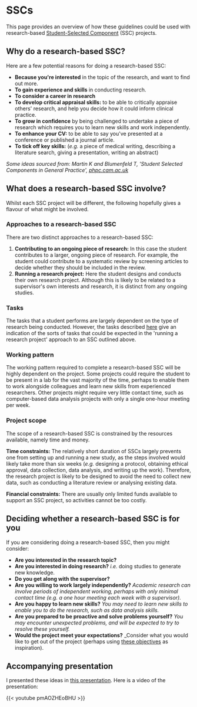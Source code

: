 SSCs
=======================

This page provides an overview of how these guidelines could be used with research-based [Student-Selected Component](https://www.healthcareers.nhs.uk/explore-roles/doctors/medical-school/medical-student-selected-components-sscs) (SSC) projects.

## Why do a research-based SSC?

Here are a few potential reasons for doing a research-based SSC:
- **Because you're interested** in the topic of the research, and want to find out more.
- **To gain experience and skills** in conducting research.
- **To consider a career in research**
- **To develop critical appraisal skills:** to be able to critically appraise others' research, and help you decide how it could inform clinical practice.
- **To grow in confidence** by being challenged to undertake a piece of research which requires you to learn new skills and work independently.
- **To enhance your CV:** to be able to say you've presented at a conference or published a journal article.
- **To tick off key skills:** (_e.g._ a piece of medical writing, describing a literature search, giving a presentation, writing an abstract)

_Some ideas sourced from: Martin K and Blumenfeld T, 'Student Selected Components in General Practice', [phpc.cam.ac.uk](https://www.phpc.cam.ac.uk/pcu/files/2014/04/KINNARY-Student-Selected-Components-in-General-Practice-1.pdf)_

## What does a research-based SSC involve?

Whilst each SSC project will be different, the following hopefully gives a flavour of what might be involved.

### Approaches to a research-based SSC

There are two distinct approaches to a research-based SSC:
1. **Contributing to an ongoing piece of research:** In this case the student contributes to a larger, ongoing piece of research. For example, the student could contribute to a systematic review by screening articles to decide whether they should be included in the review.
2. **Running a research project:** Here the student designs and conducts their own research project. Although this is likely to be related to a supervisor's own interests and research, it is distinct from any ongoing studies.

### Tasks

The tasks that a student performs are largely dependent on the type of research being conducted. However, the tasks described [here](./tasks) give an indication of the sorts of tasks that could be expected in the 'running a research project' approach to an SSC outlined above.

### Working pattern

The working pattern required to complete a research-based SSC will be highly dependent on the project. Some projects could require the student to be present in a lab for the vast majority of the time, perhaps to enable them to work alongside colleagues and learn new skills from experienced researchers. Other projects might require very little contact time, such as computer-based data analysis projects with only a single one-hour meeting per week.

### Project scope

The scope of a research-based SSC is constrained by the resources available, namely time and money.

**Time constraints:** The relatively short duration of SSCs largely prevents one from setting up and running a new study, as the steps involved would likely take more than six weeks (_e.g._ designing a protocol, obtaining ethical approval, data collection, data analysis, and writing up the work). Therefore, the research project is likely to be designed to avoid the need to collect new data, such as conducting a literature review or analysing existing data.

**Financial constraints:** There are usually only limited funds available to support an SSC project, so activities cannot be too costly.

## Deciding whether a research-based SSC is for you

If you are considering doing a research-based SSC, then you might consider:
- **Are you interested in the research topic?**
- **Are you interested in doing research?** _i.e._ doing studies to generate new knowledge.
- **Do you get along with the supervisor?**
- **Are you willing to work largely independently?** _Academic research can involve periods of independent working, perhaps with only minimal contact time (e.g. a one hour meeting each week with a supervisor)._
- **Are you happy to learn new skills?** _You may need to learn new skills to enable you to do the research, such as data analysis skills._
- **Are you prepared to be proactive and solve problems yourself?** _You may encounter unexpected problems, and will be expected to try to resolve these yourself._
- **Would the project meet your expectations?** _Consider what you would like to get out of the project (perhaps using [these objectives](./learning-objectives) as inspiration).

## Accompanying presentation

I presented these ideas in [this presentation](../talk/research-based-student-selected-components/). Here is a video of the presentation:

{{< youtube pmAOZHEoBHU >}}
